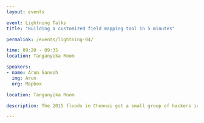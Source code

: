 ```yaml
---
layout: events

event: Lightning Talks
title: "Building a customized field mapping tool in 5 minutes"

permalink: /events/lightning-04/

time: 09:20 - 09:35
location: Tanganyika Room

speakers: 
- name: Arun Ganesh
  img: Arun
  org: Mapbox

location: Tanganyika Room

description: The 2015 floods in Chennai got a small group of hackers in India to build a simple flooded reporting app that was eventually used for rescue coordination and had more than a million views during the 1 week period of heavy rains. This became an effective demonstration of how the latest open mapping tools can effectively be used to build extremely valuable public services in times of crisis at virtually no cost. In this lightning talk, I will demonstrate how a simple report crowdsourcing app can be built using open source code for a specific emergency and published live within minutes.

---
```

